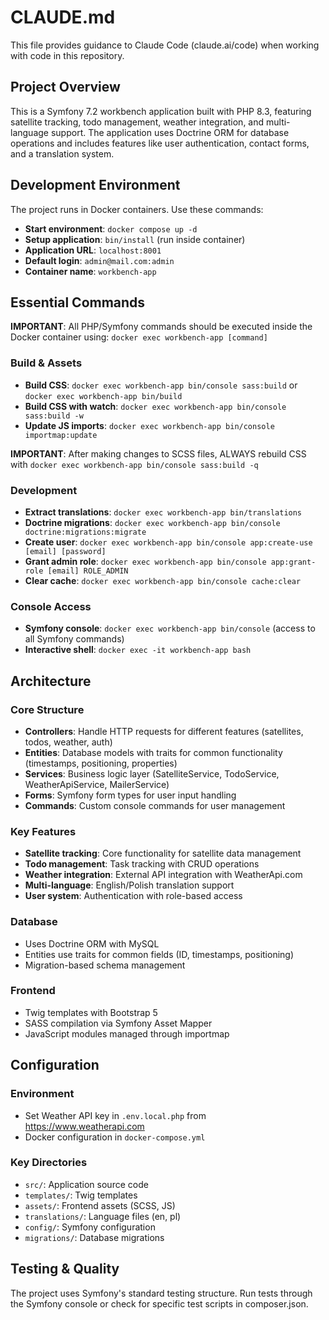 # CLAUDE.md

This file provides guidance to Claude Code (claude.ai/code) when working with code in this repository.

## Project Overview

This is a Symfony 7.2 workbench application built with PHP 8.3, featuring satellite tracking, todo management, weather integration, and multi-language support. The application uses Doctrine ORM for database operations and includes features like user authentication, contact forms, and a translation system.

## Development Environment

The project runs in Docker containers. Use these commands:

- **Start environment**: `docker compose up -d`
- **Setup application**: `bin/install` (run inside container)
- **Application URL**: `localhost:8001`
- **Default login**: `admin@mail.com:admin`
- **Container name**: `workbench-app`

## Essential Commands

**IMPORTANT**: All PHP/Symfony commands should be executed inside the Docker container using:
`docker exec workbench-app [command]`

### Build & Assets
- **Build CSS**: `docker exec workbench-app bin/console sass:build` or `docker exec workbench-app bin/build`
- **Build CSS with watch**: `docker exec workbench-app bin/console sass:build -w`
- **Update JS imports**: `docker exec workbench-app bin/console importmap:update`

**IMPORTANT**: After making changes to SCSS files, ALWAYS rebuild CSS with `docker exec workbench-app bin/console sass:build -q`

### Development
- **Extract translations**: `docker exec workbench-app bin/translations`
- **Doctrine migrations**: `docker exec workbench-app bin/console doctrine:migrations:migrate`
- **Create user**: `docker exec workbench-app bin/console app:create-use [email] [password]`
- **Grant admin role**: `docker exec workbench-app bin/console app:grant-role [email] ROLE_ADMIN`
- **Clear cache**: `docker exec workbench-app bin/console cache:clear`

### Console Access
- **Symfony console**: `docker exec workbench-app bin/console` (access to all Symfony commands)
- **Interactive shell**: `docker exec -it workbench-app bash`

## Architecture

### Core Structure
- **Controllers**: Handle HTTP requests for different features (satellites, todos, weather, auth)
- **Entities**: Database models with traits for common functionality (timestamps, positioning, properties)
- **Services**: Business logic layer (SatelliteService, TodoService, WeatherApiService, MailerService)
- **Forms**: Symfony form types for user input handling
- **Commands**: Custom console commands for user management

### Key Features
- **Satellite tracking**: Core functionality for satellite data management
- **Todo management**: Task tracking with CRUD operations
- **Weather integration**: External API integration with WeatherApi.com
- **Multi-language**: English/Polish translation support
- **User system**: Authentication with role-based access

### Database
- Uses Doctrine ORM with MySQL
- Entities use traits for common fields (ID, timestamps, positioning)
- Migration-based schema management

### Frontend
- Twig templates with Bootstrap 5
- SASS compilation via Symfony Asset Mapper
- JavaScript modules managed through importmap

## Configuration

### Environment
- Set Weather API key in `.env.local.php` from https://www.weatherapi.com
- Docker configuration in `docker-compose.yml`

### Key Directories
- `src/`: Application source code
- `templates/`: Twig templates
- `assets/`: Frontend assets (SCSS, JS)
- `translations/`: Language files (en, pl)
- `config/`: Symfony configuration
- `migrations/`: Database migrations

## Testing & Quality

The project uses Symfony's standard testing structure. Run tests through the Symfony console or check for specific test scripts in composer.json.
